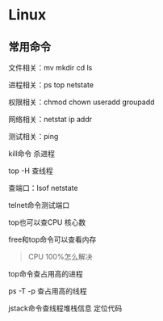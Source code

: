 # Linux

## 常用命令

文件相关：mv mkdir  cd ls

进程相关：ps top netstate

权限相关：chmod  chown   useradd groupadd

网络相关：netstat  ip   addr

测试相关：ping  



kill命令 杀进程

top -H  查线程

查端口：lsof   netstate



telnet命令测试端口

top也可以查CPU 核心数

free和top命令可以查看内存  





> CPU   100%怎么解决

top命令查占用高的进程

ps -T -p  查占用高的线程

jstack命令查线程堆栈信息 定位代码